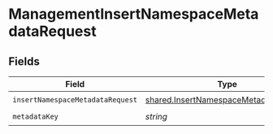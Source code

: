 # ManagementInsertNamespaceMetadataRequest


## Fields

| Field                                                                                                 | Type                                                                                                  | Required                                                                                              | Description                                                                                           |
| ----------------------------------------------------------------------------------------------------- | ----------------------------------------------------------------------------------------------------- | ----------------------------------------------------------------------------------------------------- | ----------------------------------------------------------------------------------------------------- |
| `insertNamespaceMetadataRequest`                                                                      | [shared.InsertNamespaceMetadataRequest](../../../sdk/models/shared/insertnamespacemetadatarequest.md) | :heavy_check_mark:                                                                                    | N/A                                                                                                   |
| `metadataKey`                                                                                         | *string*                                                                                              | :heavy_check_mark:                                                                                    | N/A                                                                                                   |